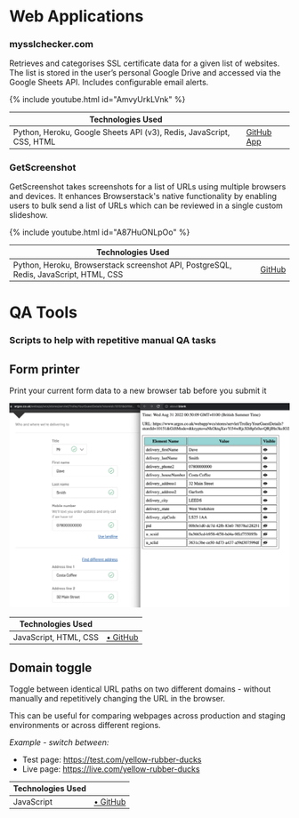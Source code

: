# Web Applications

### mysslchecker.com

Retrieves and categorises SSL certificate data for a given list of websites. The list is stored in the user’s personal Google Drive and accessed via the Google Sheets API. Includes configurable email alerts.

{% include youtube.html id="AmvyUrkLVnk" %}
<br />

| Technologies Used                                                    |                                                                                           |
| -------------------------------------------------------------------- | ----------------------------------------------------------------------------------------- |
| Python, Heroku, Google Sheets API (v3), Redis, JavaScript, CSS, HTML | [GitHub](https://github.com/rintin-tim/mysslchecker) [App](https://mysslchecker.com/) |

### GetScreenshot

GetScreenshot takes screenshots for a list of URLs using multiple browsers and devices. It enhances Browserstack's native functionality by enabling users to bulk send a list of URLs which can be reviewed in a single custom slideshow.

{% include youtube.html id="A87HuONLpOo" %}
<br />

| Technologies Used                                                                          |                                                        |
| ------------------------------------------------------------------------------------------ | ------------------------------------------------------ |
| Python, Heroku, Browserstack screenshot API, PostgreSQL, Redis, JavaScript, HTML, CSS |  [GitHub](https://github.com/rintin-tim/get_screenshot/)|

# QA Tools

### Scripts to help with repetitive manual QA tasks

## Form printer

Print your current form data to a new browser tab before you submit it

<a href="https://github.com/rintin-tim/print_form" target="_blank"><img src="print-form.png" alt="print form example" width="640"></a>

| Technologies Used     |                                                      |
| --------------------- | ---------------------------------------------------- |
| JavaScript, HTML, CSS | [• GitHub](https://github.com/rintin-tim/print_form) |

## Domain toggle

Toggle between identical URL paths on two different domains - without manually and repetitively changing the URL in the browser.

This can be useful for comparing webpages across production and staging environments or across different regions.

_Example - switch between:_

- Test page: https://test.com/yellow-rubber-ducks
- Live page: https://live.com/yellow-rubber-ducks

| Technologies Used |                                                         |
| ----------------- | ------------------------------------------------------- |
| JavaScript        | [• GitHub](https://github.com/rintin-tim/domain_toggle) |
